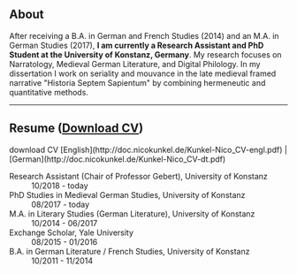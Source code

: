 ## About
After receiving a B.A. in German and French Studies (2014) and an M.A. in German Studies (2017), **I am currently a Research Assistant and PhD Student at the University of Konstanz, Germany**. My research focuses on Narratology, Medieval German Literature, and Digital Philology. In my dissertation I work on seriality and mouvance in the late medieval framed narrative "Historia Septem Sapientum" by combining hermeneutic and quantitative methods.

***

## Resume ([Download CV](http://doc.nicokunkel.de/cv.pdf))
<dl>download CV [English](http://doc.nicokunkel.de/Kunkel-Nico_CV-engl.pdf) | [German](http://doc.nicokunkel.de/Kunkel-Nico_CV-dt.pdf)
<dl>
<dt>Research Assistant (Chair of Professor Gebert), University of Konstanz</dt>
<dd>10/2018 - today</dd>  
  
<dt>PhD Studies in Medieval German Studies, University of Konstanz</dt>
<dd>08/2017 - today</dd>
  
<dt>M.A. in Literary Studies (German Literature), University of Konstanz</dt>
<dd>10/2014 - 06/2017</dd>

<dt>Exchange Scholar, Yale University</dt>
<dd>08/2015 - 01/2016</dd>

<dt>B.A. in German Literature / French Studies, University of Konstanz</dt>
<dd>10/2011 - 11/2014</dd>
</dl>


